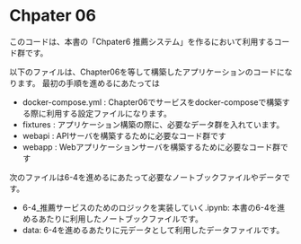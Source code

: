 # Chpater 06

このコードは、本書の「Chpater6 推薦システム」を作るにおいて利用するコード群です。

以下のファイルは、Chapter06を等して構築したアプリケーションのコードになります。
最初の手順を進めるにあたっては

-  docker-compose.yml   : Chapter06でサービスをdocker-composeで構築する際に利用する設定ファイルになります。
-  fixtures             : アプリケーション構築の際に、必要なデータ群を入れています。
-  webapi               : APIサーバを構築するために必要なコード群です
-  webapp               : Webアプリケーションサーバを構築するために必要なコード群です

次のファイルは6-4を進めるにあたって必要なノートブックファイルやデータです。

- 6-4_推薦サービスのためのロジックを実装していく.ipynb: 本書の6-4を進めるあたりに利用したノートブックファイルです。
- data: 6-4を進めるあたりに元データとして利用したデータファイルです。

